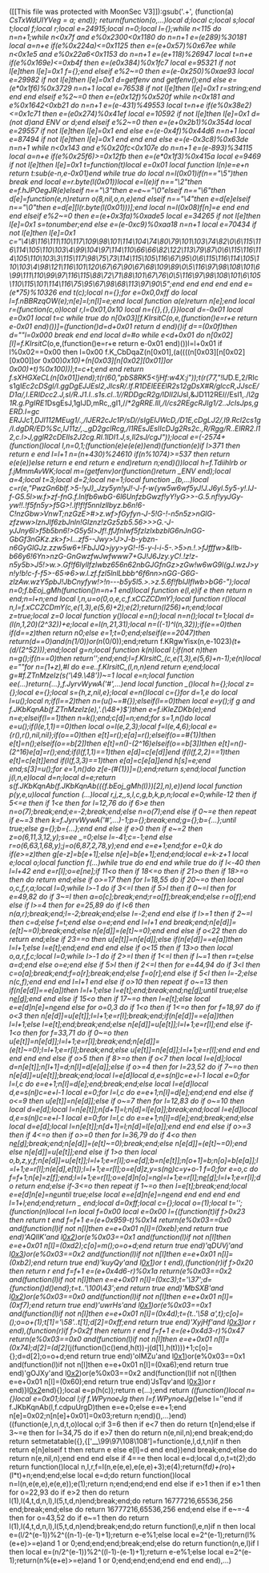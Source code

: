 ([[This file was protected with MoonSec V3]]):gsub('.+', (function(a) _CsTxWdUIYVeg = a; end)); return(function(o,...)local d;local c;local s;local t;local f;local r;local e=24915;local n=0;local l={};while n<115 do n=n+1;while n<0x7f and e%0x2300<0x1180 do n=n+1 e=(e*289)%30181 local a=n+e if(e%0x224a)<=0x1125 then e=(e+0x57)%0x67ee while n<0x1e5 and e%0x22a6<0x1153 do n=n+1 e=(e+118)%26947 local t=n+e if(e%0x169e)<=0xb4f then e=(e*0x384)%0x1fc7 local e=95321 if not l[e]then l[e]=0x1 f={};end elseif e%2~=0 then e=(e-0x250)%0xae93 local e=29982 if not l[e]then l[e]=0x1 d=getfenv and getfenv();end else e=(e*0x1f6)%0x3729 n=n+1 local e=76538 if not l[e]then l[e]=0x1 r=string;end end end elseif e%2~=0 then e=(e*0x12f)%0x520f while n<0x181 and e%0x1642<0xb21 do n=n+1 e=(e-431)%49553 local t=n+e if(e%0x38e2)<=0x1c71 then e=(e*0x274)%0x41ef local e=10592 if not l[e]then l[e]=0x1 d=(not d)and _ENV or d;end elseif e%2~=0 then e=(e+0x2b1)%0x354d local e=29557 if not l[e]then l[e]=0x1 end else e=(e-0x4f)%0x44d6 n=n+1 local e=87494 if not l[e]then l[e]=0x1 end end end else e=(e-0x3c8)%0x63de n=n+1 while n<0x143 and e%0x20fc<0x107e do n=n+1 e=(e-893)%34115 local a=n+e if(e%0x25f6)>=0x12fb then e=(e*0x1f3)%0x415a local e=9469 if not l[e]then l[e]=0x1 t=function(t)local e=0x01 local function l(n)e=e+n return t:sub(e-n,e-0x01)end while true do local n=l(0x01)if(n=="\5")then break end local e=r.byte(l(0x01))local e=l(e)if n=="\2"then e=f.hJPOegJR(e)elseif n=="\3"then e=e~="\0"elseif n=="\6"then d[e]=function(e,n)return o(8,nil,o,n,e)end elseif n=="\4"then e=d[e]elseif n=="\0"then e=d[e][l(r.byte(l(0x01)))];end local n=l(0x08)f[n]=e end end end elseif e%2~=0 then e=(e+0x3fa)%0xade5 local e=34265 if not l[e]then l[e]=0x1 s=tonumber;end else e=(e-0xc9)%0xaa18 n=n+1 local e=70434 if not l[e]then l[e]=0x1 c="\4\8\116\111\110\117\109\98\101\114\104\74\80\79\101\103\74\82\0\6\115\116\114\105\110\103\4\99\104\97\114\110\66\66\82\122\113\79\87\0\6\115\116\114\105\110\103\3\115\117\98\75\73\114\115\105\116\67\95\0\6\115\116\114\105\110\103\4\98\121\116\101\120\67\67\90\67\68\109\89\0\5\116\97\98\108\101\6\99\111\110\99\97\116\115\88\72\71\88\101\67\76\0\5\116\97\98\108\101\6\105\110\115\101\114\116\75\95\67\98\68\113\97\90\5";end end end end end e=(e*75)%10326 end t(c);local n={};for e=0x0,0xff do local l=f.nBBRzqOW(e);n[e]=l;n[l]=e;end local function a(e)return n[e];end local r=(function(c,o)local r,l=0x01,0x10 local n={{},{},{}}local d=-0x01 local e=0x01 local t=c while true do n[0x03][f.KIrsitC_(o,e,(function()e=r+e return e-0x01 end)())]=(function()d=d+0x01 return d end)()if d==(0x0f)then d=""l=0x000 break end end local d=#o while e<d+0x01 do n[0x02][l]=f.KIrsitC_(o,e,(function()e=r+e return e-0x01 end)())l=l+0x01 if l%0x02==0x00 then l=0x00 f.K_CbDqaZ(n[0x01],(a((((n[0x03][n[0x02][0x00]]or 0x00)*0x10)+(n[0x03][n[0x02][0x01]]or 0x00)+t)%0x100)));t=c+t;end end return f.sXHGXeCL(n[0x01])end);t(r(60,"pbS8RK5<!jHf:w4X:j"));t(r(77,"!lJ*D.E,2/RIcs1gI*Ec2cDSgl/I.*ggDgEJJEsl2,JlcsR/.lf.R1DElEEElR*2s12gDsX#R/*glccR,JJscE/D1a/,I.ERlDcc2.J,sI/R.J1.I..s1s.cl.*.1//RDDgcR2g/lDII2lJ*sI,&JD112RE*l*//EsI1,./l*2g1R.g.PgIRE1*DsgEsJ,1gIJD,mRc,,gI1,//**2gRRE.ll*I*,/l/cs2R*EgcRJ*Ig1/2..JcIsJps,gERD.I=gc ERJJc1,DJl112MEug1/.,/IJER2cJc1P/sD//sIgEIJWcD,/*D1E,cDgLJ2/,l9.Rcl2cs1g/I.dgDR/ED%Sc*,IJ11z/,._g*D2gclRcg,/*l1REsJEsIIcDJg2Rs2*c.,R/R*gg/R..ElRR*2.*l12,c.l>J,gglR2cDEI*ls2J2*cg.RI.1lDI1.*J,s*,Il2sJ/cgJ"));local e=(-2574+(function()local l,n=0,1;(function(e)e(e(e))end)(function(e)if l>371 then return e end l=l+1 n=(n+430)%24610 if(n%1074)>=537 then return e(e(e))else return e end return e end)return n;end)())local h=f.Tdiihlrb or f.jMmmAvWK;local m=(getfenv)or(function()return _ENV end);local a=4;local t=3;local d=2;local ne=1;local function _(b,...)local c=r(e,"PwzGn6blf.>5-!yJ)_Jzy5yn!yJ!-J-f-w{yw5w6wf5yJ!J.J6yl.5y5-y!.lJ-f-G5.5l>w.f>zf-fnG.f.lnlfb6wbG-6l6UnfzbGwzf!yY!yG>>-G.5.nf!yyJGy-yw!!.!f5fn5y>f5G>!.lf!f!f5nnlzllbyz.b6n!6-C!nzGbw>VnwT;nzGzE>#>z.wf>fGyfyn-J-5!G-!-n5n5z>nGlG-zfzww>lznJlf6zbJnln!Glznz!zGz5zb5.56>>>G.-J-yJJny6l>f5b5bn6!>G5y5l>Jf!.ffJfnlwf5fzlzlxbzblG6nJnGG-GbGf3nGKz.zk>f>l...zf5--Jwy>!J>J-b-ybzn-n6GyGlGJz.zzw5w6+!FbJJQ>jyy>yG!-!5-y-l-i-5-.>5>n.!.>fJfffw>&l!b-b66y6!6Yn>nzG-GnGwzfwJwfwww7+GJ!J6Jzy.yC!.!z!z-n5y5b>J5!>w.>.Gf!f6lyllfzlwbz656n62nbGJGfnGz>zGw!w6wG9l(gJ.wzJ>yn!y!b!c-f-f5>-65=>6>w.l.zf.fzl5lnlLbbb^6f6nn>nGG-G6G-zlzAw.wzY5pbJ!JbCnyfyw!>!n---b5y5l5.>.>z.5.6f!fblJlflwb>bG6-");local n=0;f.bEoj_gMh(function()n=n+1 end)local function e(l,e)if e then return n end;n=l+n;end local l,n,u=o(0,o,e,c,f.xCCZCDmY);local function r()local n,l=f.xCCZCDmY(c,e(1,3),e(5,6)+2);e(2);return(l*256)+n;end;local z=true;local z=0 local function y()local e=n();local n=n();local t=1;local d=(l(n,1,20)*(2^32))+e;local e=l(n,21,31);local n=((-1)^l(n,32));if(e==0)then if(d==z)then return n*0;else e=1;t=0;end;elseif(e==2047)then return(d==0)and(n*(1/0))or(n*(0/0));end;return f.KRgwYisx(n,e-1023)*(t+(d/(2^52)));end;local g=n;local function k(n)local l;if(not n)then n=g();if(n==0)then return'';end;end;l=f.KIrsitC_(c,e(1,3),e(5,6)+n-1);e(n)local e=""for n=(1+z),#l do e=e..f.KIrsitC_(l,n,n)end return e;end;local g=#f.ZTnMzeIz(s('\49.\48'))~=1 local e=n;local function ee(...)return{...},f.JyrvWywA('#',...)end local function _()local h={};local z={};local e={};local s={h,z,nil,e};local e=n()local c={}for d=1,e do local l=u();local n;if(l==2)then n=(u()~=#{});elseif(l==0)then local e=y();if g and f.JKbKqnAb(f.ZTnMzeIz(e),'.(\48+)$')then e=f.iKleZDKb(e);end n=e;elseif(l==1)then n=k();end;c[d]=n;end;for s=1,n()do local e=u();if(l(e,1,1)==0)then local o=l(e,2,3);local f=l(e,4,6);local e={r(),r(),nil,nil};if(o==0)then e[t]=r();e[a]=r();elseif(o==#{1})then e[t]=n();elseif(o==b[2])then e[t]=n()-(2^16)elseif(o==b[3])then e[t]=n()-(2^16)e[a]=r();end;if(l(f,1,1)==1)then e[d]=c[e[d]]end if(l(f,2,2)==1)then e[t]=c[e[t]]end if(l(f,3,3)==1)then e[a]=c[e[a]]end h[s]=e;end end;s[3]=u();for e=1,n()do z[e-(#{1})]=_();end;return s;end;local function j(l,n,e)local d=n;local d=e;return s(f.JKbKqnAb(f.JKbKqnAb(({f.bEoj_gMh(l)})[2],n),e))end local function p(y,e,u)local function _(...)local r,j,z,_,s,l,c,g,b,k,p,n;local e=0;while-1<e do if e>2 then if 5<=e then if 1<e then for l=12,76 do if 6>e then n=o(7);break;end;e=-2;break;end;else n=o(7);end else if 0~=e then repeat if e~=3 then k=f.JyrvWywA('#',...)-1;p={};break;end;g={};b={...};until true;else g={};b={...};end end else if e>0 then if e~=2 then z=o(6,11,3,12,y);s=ee _=0;else l=-41;c=-1;end else r=o(6,63,1,68,y);j=o(6,87,2,78,y);end end e=e+1;end;for e=0,k do if(e>=z)then g[e-z]=b[e+1];else n[e]=b[e+1];end;end;local e=k-z+1 local e;local o;local function f(...)while true do end end while true do if l<-40 then l=l+42 end e=r[l];o=e[ne];if 11<o then if 18<=o then if 21>o then if 18>=o then do return end;else if o>=17 then for l=18,55 do if 20~=o then local o,c,f,r,a;local l=0;while l>-1 do if 3<=l then if 5>l then if 0~=l then for e=49,82 do if 3~=l then a=o[c];break;end;r=o[f];break;end;else r=o[f];end else if l>=4 then for e=25,89 do if l<6 then n(a,r);break;end;l=-2;break;end;else l=-2;end end else if l>=1 then if 2~=l then c=d;else f=t;end else o=e;end end l=l+1 end break;end;n[e[d]]=(e[t]~=0);break;end;else n[e[d]]=(e[t]~=0);end end else if o<22 then do return end;else if 23==o then u[e[t]]=n[e[d]];else if(n[e[d]]==e[a])then l=l+1;else l=e[t];end;end end end else if o<15 then if 13>o then local o,a,r,f,c;local l=0;while l>-1 do if 2>=l then if 1<=l then if l~=1 then r=t;else a=d;end else o=e;end else if 5>l then if 2<=l then for e=44,94 do if 3<l then c=o[a];break;end;f=o[r];break;end;else f=o[r];end else if 5<l then l=-2;else n(c,f);end end end l=l+1 end else if o>10 then repeat if o~=13 then if(n[e[d]]==e[a])then l=l+1;else l=e[t];end;break;end;n[e[d]]();until true;else n[e[d]]();end end else if 15<o then if 17~=o then l=e[t];else local e=e[d]n[e]=n[e](h(n,e+1,c))end else for o=0,3 do if 1<o then if 1<=o then for f=18,97 do if o<3 then n[e[d]]=u[e[t]];l=l+1;e=r[l];break;end;if(n[e[d]]==e[a])then l=l+1;else l=e[t];end;break;end;else n[e[d]]=u[e[t]];l=l+1;e=r[l];end else if-1<o then for f=33,71 do if 0~=o then u[e[t]]=n[e[d]];l=l+1;e=r[l];break;end;n[e[d]]=(e[t]~=0);l=l+1;e=r[l];break;end;else u[e[t]]=n[e[d]];l=l+1;e=r[l];end end end end end end else if o>5 then if 8>=o then if o<7 then local l=e[d];local d=n[e[t]];n[l+1]=d;n[l]=d[e[a]];else if o>=4 then for l=23,52 do if 7~=o then n[e[d]]=u[e[t]];break;end;local l=e[d]local d,e=s(n[l](h(n,l+1,e[t])))c=e+l-1 local e=0;for l=l,c do e=e+1;n[l]=d[e];end;break;end;else local l=e[d]local d,e=s(n[l](h(n,l+1,e[t])))c=e+l-1 local e=0;for l=l,c do e=e+1;n[l]=d[e];end;end end else if o<=9 then u[e[t]]=n[e[d]];else if o~=7 then for l=12,83 do if o~=10 then local d=e[d];local l=n[e[t]];n[d+1]=l;n[d]=l[e[a]];break;end;local l=e[d]local d,e=s(n[l](h(n,l+1,e[t])))c=e+l-1 local e=0;for l=l,c do e=e+1;n[l]=d[e];end;break;end;else local d=e[d];local l=n[e[t]];n[d+1]=l;n[d]=l[e[a]];end end end else if o>=3 then if 4<=o then if o>=0 then for l=36,79 do if 4<o then n[e[d]]();break;end;n[e[d]]=(e[t]~=0);break;end;else n[e[d]]=(e[t]~=0);end else n[e[d]]=u[e[t]];end else if 1>o then local o,b,z,y,f;n[e[d]]=u[e[t]];l=l+1;e=r[l];o=e[d];b=n[e[t]];n[o+1]=b;n[o]=b[e[a]];l=l+1;e=r[l];n(e[d],e[t]);l=l+1;e=r[l];o=e[d]z,y=s(n[o](h(n,o+1,e[t])))c=y+o-1 f=0;for e=o,c do f=f+1;n[e]=z[f];end;l=l+1;e=r[l];o=e[d]n[o]=n[o](h(n,o+1,c))l=l+1;e=r[l];n[e[d]]();l=l+1;e=r[l];do return end;else if-3<=o then repeat if 1~=o then l=e[t];break;end;local e=e[d]n[e]=n[e](h(n,e+1,c))until true;else local e=e[d]n[e]=n[e](h(n,e+1,c))end end end end end l=1+l;end;end;return _ end;local d=0xff;local c={};local o=(1);local t='';(function(n)local l=n local f=0x00 local e=0x00 l={(function(t)if f>0x23 then return t end f=f+1 e=(e+0x959-t)%0x14 return(e%0x03==0x0 and(function(l)if not n[l]then e=e+0x01 n[l]=(0xeb);end return true end)'AQlIK'and l[0x2](0xf0+t))or(e%0x03==0x1 and(function(l)if not n[l]then e=e+0x01 n[l]=(0xd2);c[o]=m();o=o+d;end return true end)'qDUVj'and l[0x3](t+0xb7))or(e%0x03==0x2 and(function(l)if not n[l]then e=e+0x01 n[l]=(0xb2);end return true end)'kuyQy'and l[0x1](t+0x3b7))or t end),(function(r)if f>0x20 then return r end f=f+1 e=(e+0x4d6-r)%0x1a return(e%0x03==0x2 and(function(l)if not n[l]then e=e+0x01 n[l]=(0xc3);t='\37';d={function()d()end};t=t..'\100\43';end return true end)'MbSXB'and l[0x2](0xce+r))or(e%0x03==0x0 and(function(l)if not n[l]then e=e+0x01 n[l]=(0xf7);end return true end)'uwrHs'and l[0x1](r+0xdc))or(e%0x03==0x1 and(function(l)if not n[l]then e=e+0x01 n[l]=(0x4d);t={t..'\58 a',t};c[o]=_();o=o+(1);t[1]='\58'..t[1];d[2]=0xff;end return true end)'XyjHf'and l[0x3](r+0x2d1))or r end),(function(r)if f>0x2f then return r end f=f+1 e=(e+0x4d3-r)%0x47 return(e%0x03==0x0 and(function(l)if not n[l]then e=e+0x01 n[l]=(0x74);d[2]=(d[2]*(j(function()c()end,h(t))-j(d[1],h(t))))+1;c[o]={};d=d[2];o=o+d;end return true end)'oIMZu'and l[0x1](0x9a+r))or(e%0x03==0x1 and(function(l)if not n[l]then e=e+0x01 n[l]=(0xa6);end return true end)'gOJXy'and l[0x2](r+0x97))or(e%0x03==0x2 and(function(l)if not n[l]then e=e+0x01 n[l]=(0x60);end return true end)'JsTqv'and l[0x3](r+0x34a))or r end)}l[0x2](0x1795)end){};local e=p(h(c));return e(...);end return _((function()local n={}local e=0x01;local l;if f.WPynoeJg then l=f.WPynoeJg(_)else l=''end if f.JKbKqnAb(l,f.cdpuUrgD)then e=e+0;else e=e+1;end n[e]=0x02;n[n[e]+0x01]=0x03;return n;end)(),...)end)((function(e,l,n,d,t,o)local o;if 3<e then if e>=6 then if e<7 then do return t[n]end;else if 3~=e then for l=34,75 do if e>7 then do return n(e,nil,n);end break;end;do return setmetatable({},{['__\99\97\108\108']=function(e,l,d,t,n)if n then return e[n]elseif t then return e else e[l]=d end end})end break;end;else do return n(e,nil,n);end end end else if 4==e then local e=d;local d,o,t=t(2);do return function()local n,l,r,f=l(n,e(e,e),e(e,e)+3);e(4);return(f*d)+(r*o)+(l*t)+n;end;end;else local e=d;do return function()local n=l(n,e(e,e),e(e,e));e(1);return n;end;end;end end else if e>1 then if e>1 then for o=22,93 do if e>2 then do return l(1),l(4,t,d,n,l),l(5,t,d,n)end;break;end;do return 16777216,65536,256 end;break;end;else do return 16777216,65536,256 end;end else if e~=-4 then for o=43,52 do if e~=1 then do return l(1),l(4,t,d,n,l),l(5,t,d,n)end;break;end;do return function(l,e,n)if n then local e=(l/2^(e-1))%2^((n-1)-(e-1)+1);return e-e%1;else local e=2^(e-1);return(l%(e+e)>=e)and 1 or 0;end;end;end;break;end;else do return function(n,e,l)if l then local e=(n/2^(e-1))%2^((l-1)-(e-1)+1);return e-e%1;else local e=2^(e-1);return(n%(e+e)>=e)and 1 or 0;end;end;end;end end end end),...)
